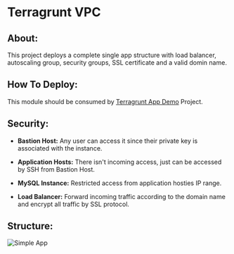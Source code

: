 # Terragrunt VPC

## About:

This project deploys a complete single app structure with load balancer, autoscaling group, security groups, SSL certificate and a valid domin name.

## How To Deploy:

This module should be consumed by [Terragrunt App Demo](https://github.com/Dev-Marques-Ops-Live-Infrastructure/terragrunt-app-demo) Project.

## Security:

- **Bastion Host:** Any user can access it since their private key is associated with the instance.
- **Application Hosts:** There isn't incoming access, just can be accessed by SSH from Bastion Host.
- **MySQL Instance:** Restricted access from application hosties IP range.

- **Load Balancer:** Forward incoming traffic according to the domain name and encrypt all traffic by SSL protocol.

## Structure:

![Simple App](https://user-images.githubusercontent.com/5325106/164715583-09cbabc3-f554-401f-8312-f2233fcd52a2.png)